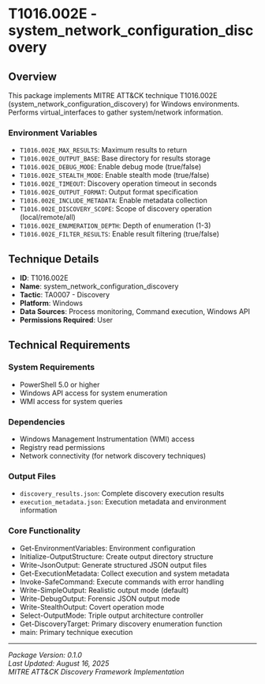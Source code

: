 # T1016.002E - system_network_configuration_discovery

## Overview
This package implements MITRE ATT&CK technique T1016.002E (system_network_configuration_discovery) for Windows environments. Performs virtual_interfaces to gather system/network information.

### Environment Variables

- `T1016.002E_MAX_RESULTS`: Maximum results to return
- `T1016.002E_OUTPUT_BASE`: Base directory for results storage
- `T1016.002E_DEBUG_MODE`: Enable debug mode (true/false)
- `T1016.002E_STEALTH_MODE`: Enable stealth mode (true/false)
- `T1016.002E_TIMEOUT`: Discovery operation timeout in seconds
- `T1016.002E_OUTPUT_FORMAT`: Output format specification
- `T1016.002E_INCLUDE_METADATA`: Enable metadata collection
- `T1016.002E_DISCOVERY_SCOPE`: Scope of discovery operation (local/remote/all)
- `T1016.002E_ENUMERATION_DEPTH`: Depth of enumeration (1-3)
- `T1016.002E_FILTER_RESULTS`: Enable result filtering (true/false)

## Technique Details
- **ID**: T1016.002E
- **Name**: system_network_configuration_discovery
- **Tactic**: TA0007 - Discovery
- **Platform**: Windows
- **Data Sources**: Process monitoring, Command execution, Windows API
- **Permissions Required**: User

## Technical Requirements

### System Requirements

- PowerShell 5.0 or higher
- Windows API access for system enumeration
- WMI access for system queries

### Dependencies

- Windows Management Instrumentation (WMI) access
- Registry read permissions
- Network connectivity (for network discovery techniques)

### Output Files
- `discovery_results.json`: Complete discovery execution results
- `execution_metadata.json`: Execution metadata and environment information

### Core Functionality

- Get-EnvironmentVariables: Environment configuration
- Initialize-OutputStructure: Create output directory structure
- Write-JsonOutput: Generate structured JSON output files
- Get-ExecutionMetadata: Collect execution and system metadata
- Invoke-SafeCommand: Execute commands with error handling
- Write-SimpleOutput: Realistic output mode (default)
- Write-DebugOutput: Forensic JSON output mode
- Write-StealthOutput: Covert operation mode
- Select-OutputMode: Triple output architecture controller
- Get-DiscoveryTarget: Primary discovery enumeration function
- main: Primary technique execution

---
*Package Version: 0.1.0*  
*Last Updated: August 16, 2025*  
*MITRE ATT&CK Discovery Framework Implementation*
